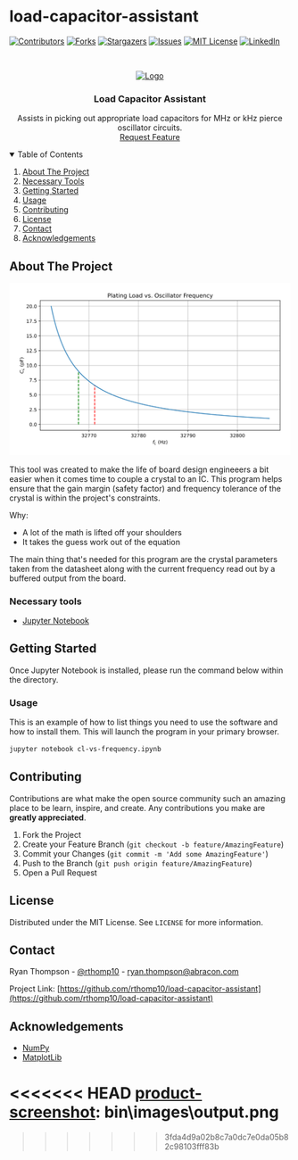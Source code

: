 # load-capacitor-assistant

[![Contributors][contributors-shield]][contributors-url]
[![Forks][forks-shield]][forks-url]
[![Stargazers][stars-shield]][stars-url]
[![Issues][issues-shield]][issues-url]
[![MIT License][license-shield]][license-url]
[![LinkedIn][linkedin-shield]][linkedin-url]

<!-- PROJECT LOGO -->
<br />
<p align="center">
  <a href="https://github.com/rthomp10/load-capacitor-assistant">
    <img src="https://abracon.com/assets/icons/abracon-logo.svg" alt="Logo">
  </a>
  <h3 align="center">Load Capacitor Assistant</h3>
  <p align="center">
    Assists in picking out appropriate load capacitors for MHz or kHz pierce oscillator circuits.
    <br />
    <a href="https://github.com/rthomp10/load-capacitor-assistant/issues">Request Feature</a>
  </p>
</p>

<!-- TABLE OF CONTENTS -->
<details open="open">
  <summary>Table of Contents</summary>
  <ol>
    <li><a href="#about-the-project">About The Project</a></li>
    <li><a href="#necessary-tools">Necessary Tools</a></li>
    <li><a href="#getting-started">Getting Started</a></li>
    <li><a href="#usage">Usage</a></li>
    <li><a href="#contributing">Contributing</a></li>
    <li><a href="#license">License</a></li>
    <li><a href="#contact">Contact</a></li>
    <li><a href="#acknowledgements">Acknowledgements</a></li>
  </ol>
</details>

<!-- ABOUT THE PROJECT -->
## About The Project

[![Product Name Screen Shot][product-screenshot]](bin\images\output.png)

This tool was created to make the life of board design engineeers a bit easier when it comes time to couple a crystal to an IC. This program helps ensure that the gain margin (safety factor) and frequency tolerance of the crystal is within the project's constraints. 

Why:
* A lot of the math is lifted off your shoulders
* It takes the guess work out of the equation

The main thing that's needed for this program are the crystal parameters taken from the datasheet along with the current frequency read out by a buffered output from the board.

### Necessary tools
* [Jupyter Notebook](https://jupyter.org/)

<!-- GETTING STARTED -->
## Getting Started
Once Jupyter Notebook is installed, please run the command below within the directory.

### Usage
This is an example of how to list things you need to use the software and how to install them. This will launch the program in your primary browser.
  ```sh
  jupyter notebook cl-vs-frequency.ipynb
  ```

<!-- CONTRIBUTING -->
## Contributing

Contributions are what make the open source community such an amazing place to be learn, inspire, and create. Any contributions you make are **greatly appreciated**.

1. Fork the Project
2. Create your Feature Branch (`git checkout -b feature/AmazingFeature`)
3. Commit your Changes (`git commit -m 'Add some AmazingFeature'`)
4. Push to the Branch (`git push origin feature/AmazingFeature`)
5. Open a Pull Request



<!-- LICENSE -->
## License
Distributed under the MIT License. See `LICENSE` for more information.

<!-- CONTACT -->
## Contact
Ryan Thompson - [@rthomp10](https://www.linkedin.com/in/rthomp10/) - ryan.thompson@abracon.com

Project Link: [https://github.com/rthomp10/load-capacitor-assistant](https://github.com/rthomp10/load-capacitor-assistant)



<!-- ACKNOWLEDGEMENTS -->
## Acknowledgements
* [NumPy](https://numpy.org/)
* [MatplotLib](https://matplotlib.org/)





<!-- MARKDOWN LINKS & IMAGES -->
<!-- https://www.markdownguide.org/basic-syntax/#reference-style-links -->
[contributors-shield]: https://img.shields.io/github/contributors/rthomp10/load-capacitor-assistant
[contributors-url]: https://github.com/rthomp10/load-capacitor-assistant/graphs/contributors
[forks-shield]: https://img.shields.io/github/forks/rthomp10/load-capacitor-assistant
[forks-url]: https://github.com/rthomp10/load-capacitor-assistant/network/members
[stars-shield]: https://img.shields.io/github/stars/rthomp10/load-capacitor-assistant
[stars-url]: https://github.com/rthomp10/load-capacitor-assistant/stargazers
[issues-shield]: https://img.shields.io/github/issues/rthomp10/load-capacitor-assistant
[issues-url]: https://github.com/rthomp10/load-capacitor-assistant/issues
[license-shield]: https://img.shields.io/github/license/rthomp10/load-capacitor-assistant
[license-url]: https://github.com/rthomp10/load-capacitor-assistant/blob/master/LICENSE.txt
[linkedin-shield]: https://img.shields.io/badge/-LinkedIn-black.svg?style=flat&logo=linkedin&colorB=555
[linkedin-url]: https://www.linkedin.com/company/abracon/
<<<<<<< HEAD
[product-screenshot]: bin\images\output.png
=======
[product-screenshot]: bin\images\output.svg
>>>>>>> 3fda4d9a02b8c7a0dc7e0da05b82c98103fff83b
